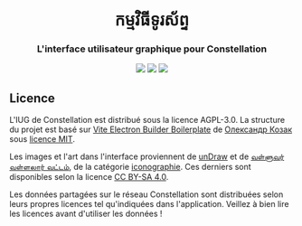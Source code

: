 <h1 align="center">កម្មវិធីទូរស័ព្ទ</h1>
<h3 align="center">L'interface utilisateur graphique pour Constellation</h3>

<p align="center">
  <a href="https://github.com/Terk-Samut/Kam-vi-thy-tu-ra-sab/actions/workflows/ci.yml"><img src="https://github.com/Terk-Samut/Kam-vi-thy-tu-ra-sab/actions/workflows/ci.yml/badge.svg"></a>
  <a href="https://github.com/Terk-Samut/Kam-vi-thy-tu-ra-sab/actions/workflows/publierPage.yml"><img src="https://github.com/Terk-Samut/Kam-vi-thy-tu-ra-sab/actions/workflows/publierPage.yml/badge.svg"></a>
  <a href="https://github.com/Terk-Samut/Kam-vi-thy-tu-ra-sab/actions/workflows/ci.yml"><img src="https://github.com/Terk-Samut/Kam-vi-thy-tu-ra-sab/actions/workflows/ci.yml/badge.svg"></a>
  <br>
</p>

## Licence
L'IUG de Constellation est distribué sous la licence AGPL-3.0. La structure du projet est basé sur [Vite Electron Builder Boilerplate](https://github.com/cawa-93/vite-electron-builder) de [Олександр Козак](https://kozack.me/) sous [licence MIT](https://choosealicense.com/licenses/mit/).

Les images et l'art dans l'interface proviennent de [unDraw](https://undraw.co/) et de [வள்ளுவர் வள்ளலார் வட்டம்](https://commons.wikimedia.org/wiki/User:Valluvar_Vallalar_Vattam?uselang=ta), de la catégorie [iconographie](https://commons.wikimedia.org/wiki/Category:Tamil_Iconography?uselang=ta). Ces derniers sont disponibles selon la licence [CC BY-SA 4.0](https://creativecommons.org/licenses/by-sa/4.0/deed.fr).

Les données partagées sur le réseau Constellation sont distribuées selon leurs propres licences tel qu'indiquées dans l'application. Veillez à bien lire les licences avant d'utiliser les données !
